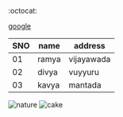 :octocat:

[google](https://www.google.com/)

SNO|name|address
---|----|-------
01| ramya|vijayawada
02|divya|vuyyuru
03|kavya|mantada

![nature](https://image.shutterstock.com/image-photo/colorful-autumn-season-mountain-fuji-260nw-1321286417.jpg)
![cake](https://upload.wikimedia.org/wikipedia/commons/thumb/a/a0/Wedding_cake_with_pillar_supports%2C_2009.jpg/1200px-Wedding_cake_with_pillar_supports%2C_2009.jpg)
